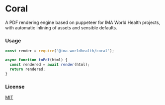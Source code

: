 Coral
======

A PDF rendering engine based on puppeteer for IMA World Health projects, with automatic inlining
of assets and sensible defaults.

### Usage
```js
const render = require('@ima-worldhealth/coral');

async function toPdf(html) {
  const rendered = await render(html);
  return rendered;
}
```

### License
[MIT](./LICENSE)
